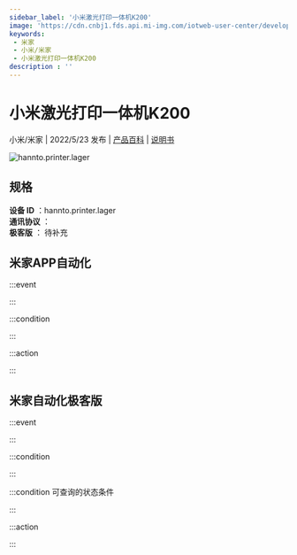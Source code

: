 ```yaml
---
sidebar_label: '小米激光打印一体机K200'
image: 'https://cdn.cnbj1.fds.api.mi-img.com/iotweb-user-center/developer_1679047840555SKDCqQfU.png?GalaxyAccessKeyId=AKVGLQWBOVIRQ3XLEW&Expires=9223372036854775807&Signature=nM5y5MfMGqL0vFZC7rqKYPRWuLI='
keywords: 
 - 米家
 - 小米/米家
 - 小米激光打印一体机K200
description : ''
---
```

# 小米激光打印一体机K200

小米/米家 | 2022/5/23 发布 | [产品百科](https://home.mi.com/webapp/content/baike/product/index.html?model=hannto.printer.lager/) | [说明书](https://home.mi.com/views/introduction.html?model=hannto.printer.lager&region=cn)

![hannto.printer.lager](https://cdn.cnbj1.fds.api.mi-img.com/iotweb-user-center/developer_1679047840555SKDCqQfU.png?GalaxyAccessKeyId=AKVGLQWBOVIRQ3XLEW&Expires=9223372036854775807&Signature=nM5y5MfMGqL0vFZC7rqKYPRWuLI=)

## 规格  
> 
**设备 ID** ：hannto.printer.lager  
**通讯协议** ：  
**极客版**  ： 待补充 


## 米家APP自动化  

:::event  

:::

:::condition  

:::

:::action   

:::

## 米家自动化极客版  

:::event  

:::

:::condition  

:::

:::condition 可查询的状态条件  

:::

:::action  

:::

        
